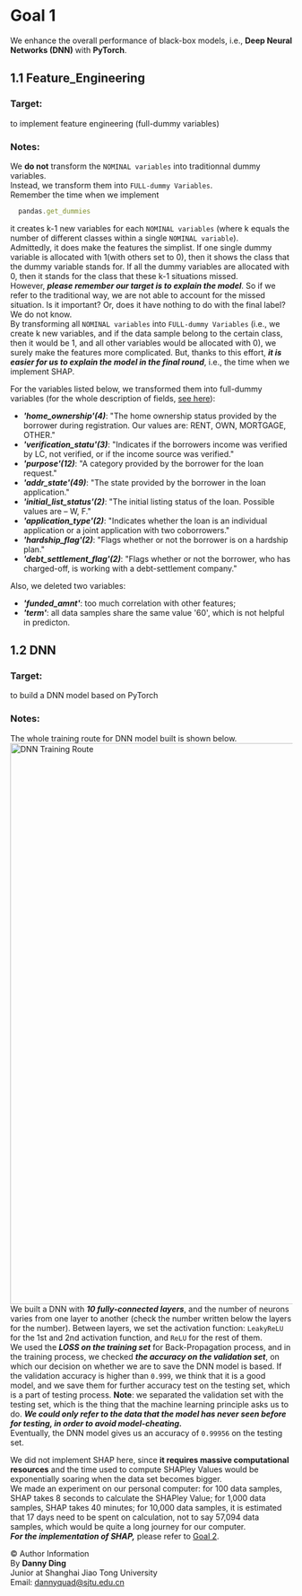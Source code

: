 # Goal 1  
We enhance the overall performance of black-box models, i.e., **Deep Neural Networks (DNN)** with **PyTorch**.
## 1.1 Feature_Engineering
### **Target**:  
to implement feature engineering (full-dummy variables)
### **Notes**:  
We **do not** transform the `NOMINAL variables` into traditionnal dummy variables.  
Instead, we transform them into `FULL-dummy Variables`.  
Remember the time when we implement
```javascript
  pandas.get_dummies
```
it creates k-1 new variables for each `NOMINAL variables` (where k equals the number of different classes within a single `NOMINAL variable`).  
Admittedly, it does make the features the simplist. If one single dummy variable is allocated with 1(with others set to 0), then it shows the class that the dummy variable stands for.
If all the dummy variables are allocated with 0, then it stands for the class that these k-1 situations missed.  
However, ***please remember our target is to explain the model***. So if we refer to the traditional way, we are not able to
account for the missed situation. Is it important? Or, does it have nothing to do with the final label? We do not know.   
By transforming all `NOMINAL variables` into `FULL-dummy Variables` (i.e., we create k new variables, and if the data sample
belong to the certain class, then it would be 1, and all other variables would be allocated with 0), we surely make the features more complicated. But, thanks to this effort, ***it is easier for us
to explain the model in the final round***, i.e., the time when we implement SHAP.

For the variables listed below, we transformed them into full-dummy variables (for the whole description of fields,
[see here](https://github.com/DannyyDing/Bank-project/blob/main/Goal%201/DataSet/LCDataDictionary.xlsx)):  

* ***'home_ownership'(4)***: "The home ownership status provided by the borrower during registration. Our values are:
RENT, OWN, MORTGAGE, OTHER."
* ***'verification_statu'(3)***: "Indicates if the borrowers income was verified by
LC, not verified, or if the income source was verified."
* ***'purpose'(12)***: "A category provided by the borrower for the loan request."
* ***'addr_state'(49)***: "The state provided by the borrower in the loan application."
* ***'initial_list_status'(2)***: "The initial listing status of the loan. Possible values are – W, F."
* ***'application_type'(2)***: "Indicates whether the loan is an individual application or a joint application with two coborrowers."
* ***'hardship_flag'(2)***: "Flags whether or not the borrower is on a hardship plan."
* ***'debt_settlement_flag'(2)***: "Flags whether or not the borrower, who has charged-off, is working with a debt-settlement company."

Also, we deleted two variables:  

* ***'funded_amnt'***: too much correlation with other features;
* ***'term'***: all data samples share the same value '60', which is not helpful in predicton.

## 1.2 DNN
### **Target**:  
to build a DNN model based on PyTorch
### **Notes**:  
The whole training route for DNN model built is shown below.  
<img src="https://github.com/DannyyDing/Bank-project/blob/main/imgs/DNN_route.png" width="1000" alt="DNN Training Route">  
We built a DNN with ***10 fully-connected layers***, and the number of neurons varies from one layer to another (check the number
written below the layers for the number). Between layers, we set the activation function: `LeakyReLU` for the 1st and 2nd activation function, 
and `ReLU` for the rest of them.  
We used the ***LOSS on the training set*** for Back-Propagation process, and in the training process, we checked ***the accuracy on the validation set***,
on which our decision on whether we are to save the DNN model is based. If the validation accuracy is higher than `0.999`, we think that it is 
a good model, and we save them for further accuracy test on the testing set, which is a part of testing process.
**Note**: we separated the validation set with the testing set, which is the thing that the machine learning principle asks us to do. 
***We could only refer to the data that the model has never seen before for testing, in order to avoid model-cheating.***  
Eventually, the DNN model gives us an accuracy of `0.99956` on the testing set.

We did not implement SHAP here, since **it requires massive computational resources** and the time used to 
compute SHAPley Values would be exponentially soaring when the data set becomes bigger.  
We made an experiment on our 
personal computer: for 
100 data samples, SHAP takes 8 seconds to calculate the SHAPley Value; for 1,000 data samples, SHAP takes 40 minutes; 
for 10,000 data samples, it is estimated that 17 days need to be spent on calculation, not to say 57,094 data samples, which would be quite a 
long journey for our computer.  
***For the implementation of SHAP,*** please refer to [Goal 2](https://github.com/DannyyDing/Bank-project/tree/main/Goal%202).


© Author Information  
By **Danny Ding**  
Junior at Shanghai Jiao Tong University  
Email: [dannyquad@sjtu.edu.cn](mailto:dannyquad@sjtu.edu.cn)
